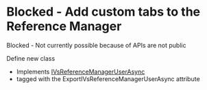 Blocked - Add custom tabs to the Reference Manager
==================================================

Blocked - Not currently possible because of APIs are not public


Define new class 

- Implements [IVsReferenceManagerUserAsync](http://index/Microsoft.VisualStudio.ProjectSystem.VS.Implementation/R/16712c0dde938aab.html)
- tagged with the ExportIVsReferenceManagerUserAsync attribute
